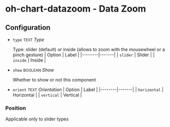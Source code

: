 # oh-chart-datazoom - Data Zoom



## Configuration


- `type` <small>TEXT</small> _Type_

  Type: slider (default) or inside (allows to zoom with the mousewheel or a pinch gesture)
  | Option | Label |
  |--------|-------|
  | `slider` | Slider |
  | `inside` | Inside |


- `show` <small>BOOLEAN</small> _Show_

  Whether to show or not this component

- `orient` <small>TEXT</small> _Orientation_
  | Option | Label |
  |--------|-------|
  | `horizontal` | Horizontal |
  | `vertical` | Vertical |


### Position

Applicable only to slider types




